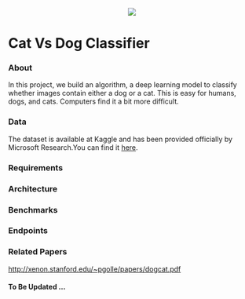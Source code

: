 <p align="center">
	<img src="https://storage.googleapis.com/kaggle-competitions/kaggle/3362/media/woof_meow.jpg">
</p>

# Cat Vs Dog Classifier

### About

In this project, we build an algorithm, a deep learning model to classify whether images contain either a dog or a cat.  This is easy for humans, dogs, and cats. Computers find it a bit more difficult.

### Data

The dataset is available at Kaggle and has been provided officially by Microsoft Research.You can find it [here](https://www.kaggle.com/c/dogs-vs-cats/data).

### Requirements

### Architecture

### Benchmarks

### Endpoints

### Related Papers

http://xenon.stanford.edu/~pgolle/papers/dogcat.pdf

#### To Be Updated ...
